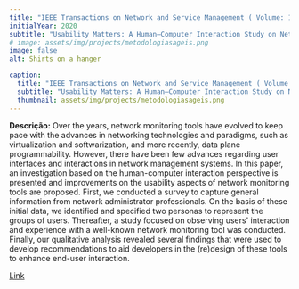 ```yaml
---
title: "IEEE Transactions on Network and Service Management ( Volume: 17, Issue: 3, Sept. 2020)"
initialYear: 2020
subtitle: "Usability Matters: A Human–Computer Interaction Study on Network Management Tools"
# image: assets/img/projects/metodologiasageis.png
image: false
alt: Shirts on a hanger

caption:
  title: "IEEE Transactions on Network and Service Management ( Volume: 17, Issue: 3, Sept. 2020)"
  subtitle: "Usability Matters: A Human–Computer Interaction Study on Network Management Tools"
  thumbnail: assets/img/projects/metodologiasageis.png
---
```

<p class="text-justify my-2">
<strong>Descrição:</strong> Over the years, network monitoring tools have evolved to keep pace with the advances in networking technologies and paradigms, such as virtualization and softwarization, and more recently, data plane programmability. However, there have been few advances regarding user interfaces and interactions in network management systems. In this paper, an investigation based on the human-computer interaction perspective is presented and improvements on the usability aspects of network monitoring tools are proposed. First, we conducted a survey to capture general information from network administrator professionals. On the basis of these initial data, we identified and specified two personas to represent the groups of users. Thereafter, a study focused on observing users' interaction and experience with a well-known network monitoring tool was conducted. Finally, our qualitative analysis revealed several findings that were used to develop recommendations to aid developers in the (re)design of these tools to enhance end-user interaction.
</p>
<p class="text-justify">
<a target="_blank" href="https://ieeexplore.ieee.org/document/9063640">Link</a>
</p>